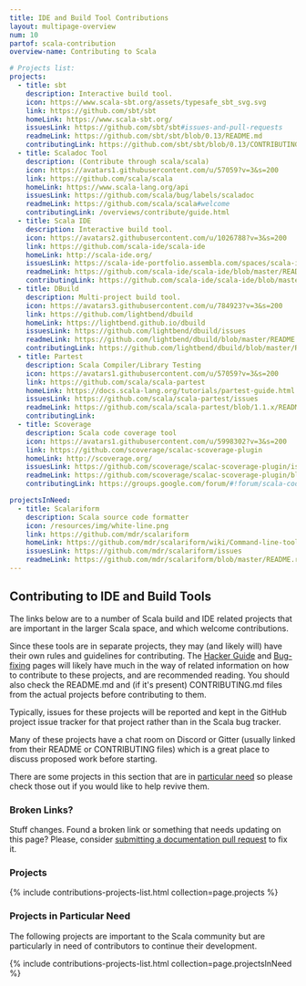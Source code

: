 ```yaml
---
title: IDE and Build Tool Contributions
layout: multipage-overview
num: 10
partof: scala-contribution
overview-name: Contributing to Scala

# Projects list:
projects:
  - title: sbt
    description: Interactive build tool.
    icon: https://www.scala-sbt.org/assets/typesafe_sbt_svg.svg
    link: https://github.com/sbt/sbt
    homeLink: https://www.scala-sbt.org/
    issuesLink: https://github.com/sbt/sbt#issues-and-pull-requests
    readmeLink: https://github.com/sbt/sbt/blob/0.13/README.md
    contributingLink: https://github.com/sbt/sbt/blob/0.13/CONTRIBUTING.md
  - title: Scaladoc Tool
    description: (Contribute through scala/scala)
    icon: https://avatars1.githubusercontent.com/u/57059?v=3&s=200
    link: https://github.com/scala/scala
    homeLink: https://www.scala-lang.org/api
    issuesLink: https://github.com/scala/bug/labels/scaladoc
    readmeLink: https://github.com/scala/scala#welcome
    contributingLink: /overviews/contribute/guide.html
  - title: Scala IDE
    description: Interactive build tool.
    icon: https://avatars2.githubusercontent.com/u/1026788?v=3&s=200
    link: https://github.com/scala-ide/scala-ide
    homeLink: http://scala-ide.org/
    issuesLink: https://scala-ide-portfolio.assembla.com/spaces/scala-ide/support/tickets
    readmeLink: https://github.com/scala-ide/scala-ide/blob/master/README.md
    contributingLink: https://github.com/scala-ide/scala-ide/blob/master/CONTRIBUTING.md
  - title: DBuild
    description: Multi-project build tool.
    icon: https://avatars3.githubusercontent.com/u/784923?v=3&s=200
    link: https://github.com/lightbend/dbuild
    homeLink: https://lightbend.github.io/dbuild
    issuesLink: https://github.com/lightbend/dbuild/issues
    readmeLink: https://github.com/lightbend/dbuild/blob/master/README.md
    contributingLink: https://github.com/lightbend/dbuild/blob/master/README.md#get-involved
  - title: Partest
    description: Scala Compiler/Library Testing
    icon: https://avatars1.githubusercontent.com/u/57059?v=3&s=200
    link: https://github.com/scala/scala-partest
    homeLink: https://docs.scala-lang.org/tutorials/partest-guide.html
    issuesLink: https://github.com/scala/scala-partest/issues
    readmeLink: https://github.com/scala/scala-partest/blob/1.1.x/README.md
    contributingLink:
  - title: Scoverage
    description: Scala code coverage tool
    icon: https://avatars1.githubusercontent.com/u/5998302?v=3&s=200
    link: https://github.com/scoverage/scalac-scoverage-plugin
    homeLink: http://scoverage.org/
    issuesLink: https://github.com/scoverage/scalac-scoverage-plugin/issues
    readmeLink: https://github.com/scoverage/scalac-scoverage-plugin/blob/master/README.md
    contributingLink: https://groups.google.com/forum/#!forum/scala-code-coverage-tool

projectsInNeed:
  - title: Scalariform
    description: Scala source code formatter
    icon: /resources/img/white-line.png
    link: https://github.com/mdr/scalariform
    homeLink: https://github.com/mdr/scalariform/wiki/Command-line-tool
    issuesLink: https://github.com/mdr/scalariform/issues
    readmeLink: https://github.com/mdr/scalariform/blob/master/README.rst
---
```

## Contributing to IDE and Build Tools

The links below are to a number of Scala build and IDE related projects that are important in the larger Scala space, and which welcome contributions.

Since these tools are in separate projects, they may (and likely will) have their own rules and guidelines for contributing. The [Hacker Guide](/overviews/contribute/hacker-guide.html) and [Bug-fixing](/overviews/contribute/guide.html) pages will likely have much in the way of related information on how to contribute to these projects, and are recommended reading. You should also check the README.md and (if it's present) CONTRIBUTING.md files from the actual projects before contributing to them.

Typically, issues for these projects will be reported and kept in the GitHub project issue tracker for that project rather than in the Scala bug tracker.

Many of these projects have a chat room on Discord or Gitter (usually linked from their README or CONTRIBUTING files) which is a great place to discuss proposed work before starting.

There are some projects in this section that are in
[particular need](#projects-in-particular-need) so please check those out
if you would like to help revive them.

### Broken Links?

Stuff changes. Found a broken link or something that needs updating on this page? Please, consider [submitting a documentation pull request](/overviews/contribute/documentation.html#updating-scala-langorg) to fix it.

### Projects

{% include contributions-projects-list.html collection=page.projects %}

### Projects in Particular Need

The following projects are important to the Scala community but are particularly in need of contributors to continue their development.

{% include contributions-projects-list.html collection=page.projectsInNeed %}
